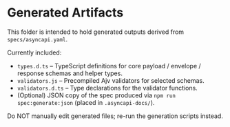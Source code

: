 # Generated Artifacts

This folder is intended to hold generated outputs derived from `specs/asyncapi.yaml`.

Currently included:
- `types.d.ts` – TypeScript definitions for core payload / envelope / response schemas and helper types.
- `validators.js` – Precompiled Ajv validators for selected schemas.
- `validators.d.ts` – Type declarations for the validator functions.
- (Optional) JSON copy of the spec produced via `npm run spec:generate:json` (placed in `.asyncapi-docs/`).

Do NOT manually edit generated files; re-run the generation scripts instead.
